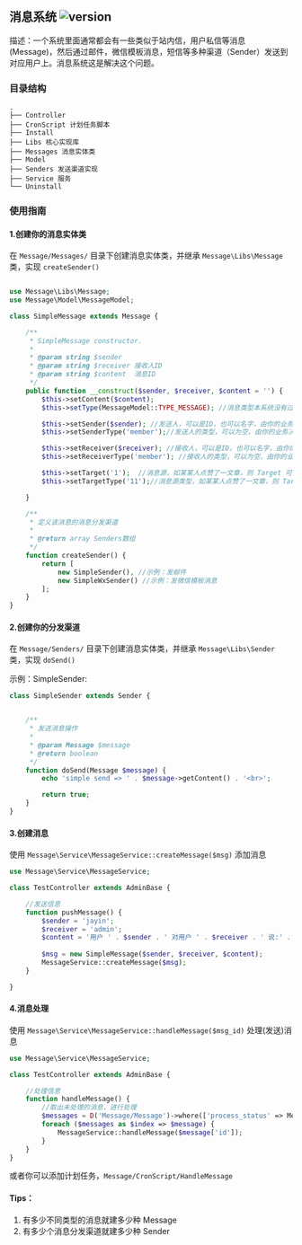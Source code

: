 ## 消息系统 ![version](https://img.shields.io/github/release/ztbcms/ztbcms-Message.svg?maxAge=36000)

描述：一个系统里面通常都会有一些类似于站内信，用户私信等消息(Message)，然后通过邮件，微信模板消息，短信等多种渠道（Sender）发送到对应用户上。消息系统这是解决这个问题。

### 目录结构

```
.
├── Controller
├── CronScript 计划任务脚本
├── Install 
├── Libs 核心实现库
├── Messages 消息实体类
├── Model 
├── Senders 发送渠道实现
├── Service 服务
└── Uninstall
```

### 使用指南

#### 1.创建你的消息实体类

在 `Message/Messages/` 目录下创建消息实体类，并继承 `Message\Libs\Message` 类，实现 `createSender()`

```php

use Message\Libs\Message;
use Message\Model\MessageModel;

class SimpleMessage extends Message {

    /**
     * SimpleMessage constructor.
     *
     * @param string $sender
     * @param string $receiver 接收人ID
     * @param string $content  消息ID
     */
    public function __construct($sender, $receiver, $content = '') {
        $this->setContent($content);
        $this->setType(MessageModel::TYPE_MESSAGE); //消息类型本系统没有过多的指定，默认提供 message 私信 和 remind 提醒这两种

        $this->setSender($sender); //发送人，可以是ID，也可以名字，由你的业务决定
        $this->setSenderType('member');//发送人的类型，可以为空，由你的业务决定

        $this->setReceiver($receiver); //接收人，可以是ID，也可以名字，由你的业务决定
        $this->setReceiverType('member'); //接收人的类型，可以为空，由你的业务决定

        $this->setTarget('1');  //消息源，如某某人点赞了一文章，则 Target 可能是文章ID，具体由你的业务决定
        $this->setTargetType('11');//消息源类型，如某某人点赞了一文章，则 Target 应该是文章类型名称，具体由你的业务决定

    }

    /**
     * 定义该消息的消息分发渠道
     *
     * @return array Senders数组
     */
    function createSender() {
        return [
            new SimpleSender(), //示例：发邮件
            new SimpleWxSender() //示例：发微信模板消息
        ];
    }
}
```

#### 2.创建你的分发渠道

在 `Message/Senders/` 目录下创建消息实体类，并继承 `Message\Libs\Sender` 类，实现 `doSend()`

示例：SimpleSender:
```php
class SimpleSender extends Sender {


    /**
     * 发送消息操作
     *
     * @param Message $message
     * @return boolean
     */
    function doSend(Message $message) {
        echo 'simple send => ' . $message->getContent() . '<br>';

        return true;
    }
}
```

#### 3.创建消息

使用 `Message\Service\MessageService::createMessage($msg)` 添加消息

```php
use Message\Service\MessageService;

class TestController extends AdminBase {

    //发送信息
    function pushMessage() {
        $sender = 'jayin';
        $receiver = 'admin';
        $content = '用户 ' . $sender . ' 对用户 ' . $receiver . ' 说:' . '你好，这是推送 at ' . date('Y-m-d H:i:s');
        
        $msg = new SimpleMessage($sender, $receiver, $content);
        MessageService::createMessage($msg);
    }

}
```


#### 4.消息处理

使用 `Message\Service\MessageService::handleMessage($msg_id)` 处理(发送)消息

```php
use Message\Service\MessageService;

class TestController extends AdminBase {

    //处理信息
    function handleMessage() {
        //取出未处理的消息，进行处理
        $messages = D('Message/Message')->where(['process_status' => MessageModel::PROCESS_STATUS_UNPROCESS])->field('id')->select();
        foreach ($messages as $index => $message) {
            MessageService::handleMessage($message['id']);
        }
    }
}
```

或者你可以添加计划任务，`Message/CronScript/HandleMessage`

#### Tips：

1. 有多少不同类型的消息就建多少种 Message
2. 有多少个消息分发渠道就建多少种 Sender


